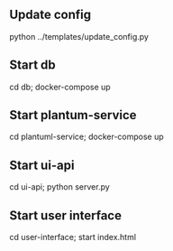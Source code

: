 

## Update config
python ../templates/update_config.py

## Start db
cd db; docker-compose up 

## Start plantum-service 
cd plantuml-service; docker-compose up


## Start ui-api
cd ui-api; python server.py

## Start user interface
cd user-interface; start index.html 


